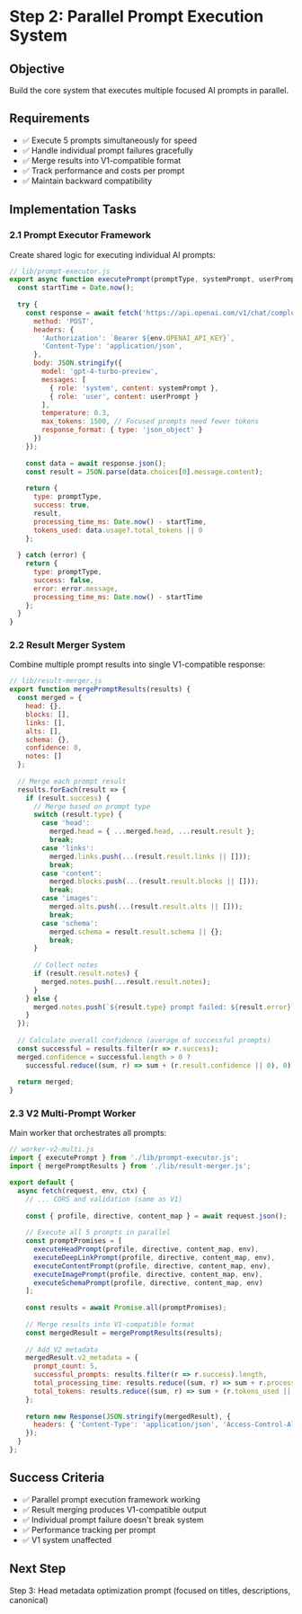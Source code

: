 # Step 2: Parallel Prompt Execution System

## Objective
Build the core system that executes multiple focused AI prompts in parallel.

## Requirements
- ✅ Execute 5 prompts simultaneously for speed
- ✅ Handle individual prompt failures gracefully  
- ✅ Merge results into V1-compatible format
- ✅ Track performance and costs per prompt
- ✅ Maintain backward compatibility

## Implementation Tasks

### 2.1 Prompt Executor Framework
Create shared logic for executing individual AI prompts:
```javascript
// lib/prompt-executor.js
export async function executePrompt(promptType, systemPrompt, userPrompt, env) {
  const startTime = Date.now();
  
  try {
    const response = await fetch('https://api.openai.com/v1/chat/completions', {
      method: 'POST',
      headers: {
        'Authorization': `Bearer ${env.OPENAI_API_KEY}`,
        'Content-Type': 'application/json',
      },
      body: JSON.stringify({
        model: 'gpt-4-turbo-preview',
        messages: [
          { role: 'system', content: systemPrompt },
          { role: 'user', content: userPrompt }
        ],
        temperature: 0.3,
        max_tokens: 1500, // Focused prompts need fewer tokens
        response_format: { type: 'json_object' }
      })
    });
    
    const data = await response.json();
    const result = JSON.parse(data.choices[0].message.content);
    
    return {
      type: promptType,
      success: true,
      result,
      processing_time_ms: Date.now() - startTime,
      tokens_used: data.usage?.total_tokens || 0
    };
    
  } catch (error) {
    return {
      type: promptType,
      success: false,
      error: error.message,
      processing_time_ms: Date.now() - startTime
    };
  }
}
```

### 2.2 Result Merger System
Combine multiple prompt results into single V1-compatible response:
```javascript
// lib/result-merger.js
export function mergePromptResults(results) {
  const merged = {
    head: {},
    blocks: [],
    links: [],
    alts: [],
    schema: {},
    confidence: 0,
    notes: []
  };
  
  // Merge each prompt result
  results.forEach(result => {
    if (result.success) {
      // Merge based on prompt type
      switch (result.type) {
        case 'head':
          merged.head = { ...merged.head, ...result.result };
          break;
        case 'links':
          merged.links.push(...(result.result.links || []));
          break;
        case 'content':
          merged.blocks.push(...(result.result.blocks || []));
          break;
        case 'images':
          merged.alts.push(...(result.result.alts || []));
          break;
        case 'schema':
          merged.schema = result.result.schema || {};
          break;
      }
      
      // Collect notes
      if (result.result.notes) {
        merged.notes.push(...result.result.notes);
      }
    } else {
      merged.notes.push(`${result.type} prompt failed: ${result.error}`);
    }
  });
  
  // Calculate overall confidence (average of successful prompts)
  const successful = results.filter(r => r.success);
  merged.confidence = successful.length > 0 ? 
    successful.reduce((sum, r) => sum + (r.result.confidence || 0), 0) / successful.length : 0;
  
  return merged;
}
```

### 2.3 V2 Multi-Prompt Worker
Main worker that orchestrates all prompts:
```javascript
// worker-v2-multi.js
import { executePrompt } from './lib/prompt-executor.js';
import { mergePromptResults } from './lib/result-merger.js';

export default {
  async fetch(request, env, ctx) {
    // ... CORS and validation (same as V1)
    
    const { profile, directive, content_map } = await request.json();
    
    // Execute all 5 prompts in parallel
    const promptPromises = [
      executeHeadPrompt(profile, directive, content_map, env),
      executeDeepLinkPrompt(profile, directive, content_map, env),
      executeContentPrompt(profile, directive, content_map, env), 
      executeImagePrompt(profile, directive, content_map, env),
      executeSchemaPrompt(profile, directive, content_map, env)
    ];
    
    const results = await Promise.all(promptPromises);
    
    // Merge results into V1-compatible format
    const mergedResult = mergePromptResults(results);
    
    // Add V2 metadata
    mergedResult.v2_metadata = {
      prompt_count: 5,
      successful_prompts: results.filter(r => r.success).length,
      total_processing_time: results.reduce((sum, r) => sum + r.processing_time_ms, 0),
      total_tokens: results.reduce((sum, r) => sum + (r.tokens_used || 0), 0)
    };
    
    return new Response(JSON.stringify(mergedResult), {
      headers: { 'Content-Type': 'application/json', 'Access-Control-Allow-Origin': '*' }
    });
  }
};
```

## Success Criteria
- ✅ Parallel prompt execution framework working
- ✅ Result merging produces V1-compatible output
- ✅ Individual prompt failure doesn't break system
- ✅ Performance tracking per prompt
- ✅ V1 system unaffected

## Next Step
Step 3: Head metadata optimization prompt (focused on titles, descriptions, canonical)

